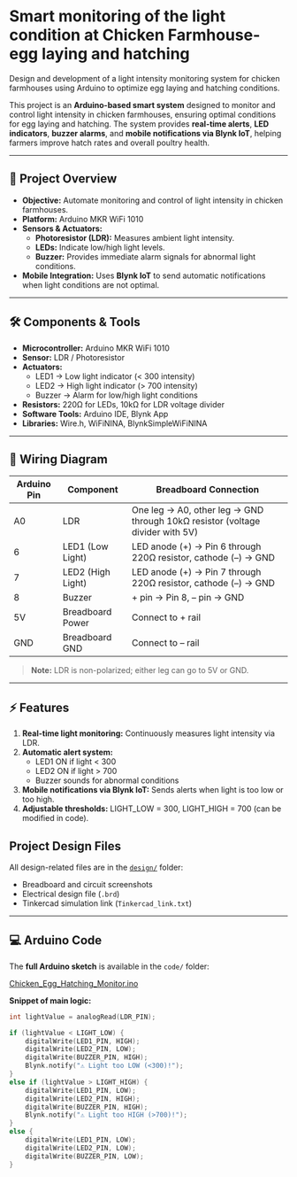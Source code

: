 # Smart monitoring of the light condition at Chicken Farmhouse- egg laying and hatching
Design and development of a light intensity monitoring system for chicken farmhouses using Arduino to optimize egg laying and hatching conditions.


This project is an **Arduino-based smart system** designed to monitor and control light intensity in chicken farmhouses, ensuring optimal conditions for egg laying and hatching. The system provides **real-time alerts**, **LED indicators**, **buzzer alarms**, and **mobile notifications via Blynk IoT**, helping farmers improve hatch rates and overall poultry health.

---

## 📌 Project Overview

- **Objective:** Automate monitoring and control of light intensity in chicken farmhouses.  
- **Platform:** Arduino MKR WiFi 1010  
- **Sensors & Actuators:**
  - **Photoresistor (LDR):** Measures ambient light intensity.  
  - **LEDs:** Indicate low/high light levels.  
  - **Buzzer:** Provides immediate alarm signals for abnormal light conditions.  
- **Mobile Integration:** Uses **Blynk IoT** to send automatic notifications when light conditions are not optimal.  

---

## 🛠️ Components & Tools

- **Microcontroller:** Arduino MKR WiFi 1010  
- **Sensor:** LDR / Photoresistor  
- **Actuators:**  
  - LED1 → Low light indicator (< 300 intensity)  
  - LED2 → High light indicator (> 700 intensity)  
  - Buzzer → Alarm for low/high light conditions  
- **Resistors:** 220Ω for LEDs, 10kΩ for LDR voltage divider  
- **Software Tools:** Arduino IDE, Blynk App  
- **Libraries:** Wire.h, WiFiNINA, BlynkSimpleWiFiNINA  

---

## 🔌 Wiring Diagram

| Arduino Pin | Component         | Breadboard Connection |
|------------|-----------------|---------------------|
| A0         | LDR               | One leg → A0, other leg → GND through 10kΩ resistor (voltage divider with 5V) |
| 6          | LED1 (Low Light)  | LED anode (+) → Pin 6 through 220Ω resistor, cathode (–) → GND |
| 7          | LED2 (High Light) | LED anode (+) → Pin 7 through 220Ω resistor, cathode (–) → GND |
| 8          | Buzzer            | + pin → Pin 8, – pin → GND |
| 5V         | Breadboard Power  | Connect to + rail |
| GND        | Breadboard GND    | Connect to – rail |

> **Note:** LDR is non-polarized; either leg can go to 5V or GND.  

---

## ⚡ Features

1. **Real-time light monitoring:** Continuously measures light intensity via LDR.  
2. **Automatic alert system:**  
   - LED1 ON if light < 300  
   - LED2 ON if light > 700  
   - Buzzer sounds for abnormal conditions  
3. **Mobile notifications via Blynk IoT:** Sends alerts when light is too low or too high.  
4. **Adjustable thresholds:** LIGHT_LOW = 300, LIGHT_HIGH = 700 (can be modified in code).  

## Project Design Files

All design-related files are in the [`design/`](design/) folder:

- Breadboard and circuit screenshots
- Electrical design file (`.brd`)
- Tinkercad simulation link (`Tinkercad_link.txt`)
---

## 💻 Arduino Code

The **full Arduino sketch** is available in the `code/` folder:

[Chicken_Egg_Hatching_Monitor.ino](code/Chicken_Egg_Hatching_Monitor.ino)

**Snippet of main logic:**

```c
int lightValue = analogRead(LDR_PIN);

if (lightValue < LIGHT_LOW) {
    digitalWrite(LED1_PIN, HIGH);
    digitalWrite(LED2_PIN, LOW);
    digitalWrite(BUZZER_PIN, HIGH);
    Blynk.notify("⚠️ Light too LOW (<300)!");
} 
else if (lightValue > LIGHT_HIGH) {
    digitalWrite(LED1_PIN, LOW);
    digitalWrite(LED2_PIN, HIGH);
    digitalWrite(BUZZER_PIN, HIGH);
    Blynk.notify("⚠️ Light too HIGH (>700)!");
} 
else {
    digitalWrite(LED1_PIN, LOW);
    digitalWrite(LED2_PIN, LOW);
    digitalWrite(BUZZER_PIN, LOW);
}
